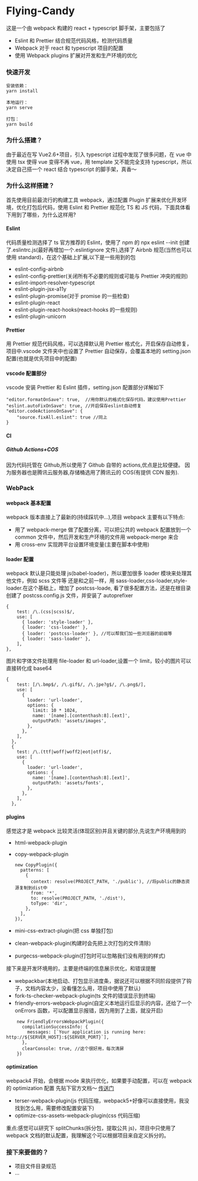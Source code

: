# Flying-Candy

这是一个由 webpack 构建的 react + typescript 脚手架，主要包括了

- Eslint 和 Prettier 结合规范代码风格，检测代码质量
- Webpack 对于 react 和 typescript 项目的配置
- 使用 Webpack plugins 扩展对开发和生产环境的优化

### 快速开发

    安装依赖：
    yarn install

    本地运行：
    yarn serve

    打包：
    yarn build

### 为什么搭建？

由于最近在写 Vue2.6+项目，引入 typescript 过程中发现了很多问题，在 vue 中使用 tsx 使得 vue 变得不再 vue，用 template 又不能完全支持 typescript，所以决定自己搭一个 react 结合 typescript 的脚手架，真香～

### 为什么这样搭建？

首先使用目前最流行的构建工具 webpack，通过配置 Plugin 扩展来优化开发环境，优化打包后代码，使用 Eslint 和 Prettier 规范化 TS 和 JS 代码，下面具体看下用到了哪些，为什么这样用?

#### Eslint

代码质量检测选择了 ts 官方推荐的 Eslint，使用了 npm 的 npx eslint --init 创建了.eslintrc.js(最好再增加一个.eslintignore 文件),选择了 Airbnb 规范(当然也可以使用 standard)，在这个基础上扩展,以下是一些用到的包

- eslint-config-airbnb
- eslint-config-prettier(关闭所有不必要的规则或可能与 Prettier 冲突的规则)
- eslint-import-resolver-typescript
- eslint-plugin-jsx-a11y
- eslint-plugin-promise(对于 promise 的一些检查)
- eslint-plugin-react
- eslint-plugin-react-hooks(react-hooks 的一些规则)
- eslint-plugin-unicorn

#### Prettier

用 Prettier 规范代码风格，可以选择默认用 Prettier 格式化，开启保存自动修复，项目中.vscode 文件夹中也设置了 Prettier 自动保存，会覆盖本地的 setting.json 配置(也就是优先项目中的配置)

#### vscode 配置部分

vscode 安装 Prettier 和 Eslint 插件，setting.json 配置部分详解如下

    "editor.formatOnSave": true,  //用你默认的格式化保存代码，建议使用Prettier
    "eslint.autoFixOnSave": true, //开启保存eslint自动修复
    "editor.codeActionsOnSave": {
        "source.fixAll.eslint": true //同上
    }

#### CI

##### Github Actions+COS

因为代码托管在 Github,所以使用了 Github 自带的 actions,优点是比较便捷。
因为服务器也是腾讯云服务器,存储桶选用了腾讯云的 COS(有提供 CDN 服务).

### WebPack

#### webpack 基本配置

webpack 版本直接上了最新的(持续踩坑中...),项目 webpack 主要有以下特点:

- 用了 webpack-merge 做了配置分离，可以把公共的 webpack 配置放到一个 common 文件中，然后开发和生产环境的文件用 webpack-merge 来合
- 用 cross-env 实现跨平台设置环境变量(主要在脚本中使用)

#### loader 配置

webpack 默认是只能处理 js(babel-loader)，所以要加很多 loader 模块来处理其他文件，例如 scss 文件等
还是和之前一样，用 sass-loader,css-loader,style-loader.在这个基础上，增加了 postcss-loade,
看了很多配置方法，还是在根目录创建了 postcss.config.js 文件，并安装了 autoprefixer

    {
        test: /\.(css|scss)$/,
        use: [
          { loader: 'style-loader' },
          { loader: 'css-loader' },
          { loader: 'postcss-loader' }, //可以帮我们加一些浏览器的前缀等
          { loader: 'sass-loader' },
        ],
    },

图片和字体文件处理用 file-loader 和 url-loader,设置一个 limit，较小的图片可以直接转化成 base64

    {
        test: [/\.bmp$/, /\.gif$/, /\.jpe?g$/, /\.png$/],
        use: [
          {
            loader: 'url-loader',
            options: {
              limit: 10 * 1024,
              name: '[name].[contenthash:8].[ext]',
              outputPath: 'assets/images',
            },
          },
        ],
      },
      {
        test: /\.(ttf|woff|woff2|eot|otf)$/,
        use: [
          {
            loader: 'url-loader',
            options: {
              name: '[name].[contenthash:8].[ext]',
              outputPath: 'assets/fonts',
            },
          },
        ],
      },

#### plugins

感觉这才是 webpack 比较灵活(体现区别)并且关键的部分,先说生产环境用到的

- html-webpack-plugin
- copy-webpack-plugin

  ```
  new CopyPlugin({
    patterns: [
      {
        context: resolve(PROJECT_PATH, './public'), //将public的静态资源复制到dist中
        from: '*',
        to: resolve(PROJECT_PATH, './dist'),
        toType: 'dir',
      },
    ],
  }),
  ```

- mini-css-extract-plugin(把 css 单独打包)
- clean-webpack-plugin(构建时会先把上次打包的文件清除)
- purgecss-webpack-plugin(打包时可以忽略我们没有用到的样式)

接下来是开发环境用的，主要是终端的信息展示优化，和错误提醒

- webpackbar(本地启动、打包显示进度条，据说还可以根据不同阶段提供了钩子，文档内容太少，没看懂怎么用，项目中使用了默认)
- fork-ts-checker-webpack-plugin(ts 文件的错误显示到终端)
- friendly-errors-webpack-plugin(自定义本地运行后显示的内容，还给了一个 onErrors 函数，可以配置显示报错，因为用到了上面，就没开启)

```
    new FriendlyErrorsWebpackPlugin({
      compilationSuccessInfo: {
        messages: [`Your application is running here: http://${SERVER_HOST}:${SERVER_PORT}`],
      },
      clearConsole: true, //这个很好用，每次清屏
    })
```

#### optimization

webpack4 开始，会根据 mode 来执行优化，如果要手动配置，可以在 webpack 的 optimization 配置
先贴下官方文档～ [传送门](https://webpack.docschina.org/configuration/optimization/)

- terser-webpack-plugin(js 代码压缩，webpack5+好像可以直接使用，我没找到怎么用，需要修改配置安装下)
- optimize-css-assets-webpack-plugin(css 代码压缩)

重点:感觉可以研究下 splitChunks(拆分包，提取公共 js)，项目中只使用了 webpack 文档的默认配置，我理解这个可以根据项目来自定义拆分的。

### 接下来要做的？

- 项目文件目录规范
- ...
